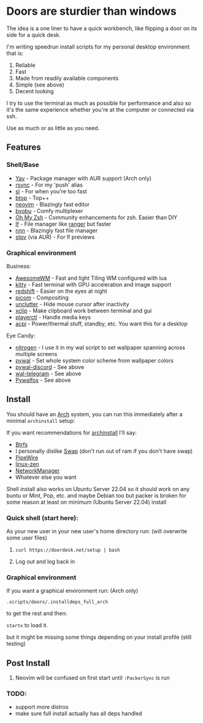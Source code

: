 # Doors are sturdier than windows

The idea is a one liner to have a quick workbench, like flipping a door on its side for a quick desk.

I'm writing speedrun install scripts for my personal desktop environment that is:

1. Reliable
1. Fast
1. Made from readily available components
1. Simple (see above)
1. Decent looking

I try to use the terminal as much as possible for performance and also so it's the same experience whether 
you're at the computer or connected via ssh.

Use as much or as little as you need.

## Features

### Shell/Base

- [Yay](https://github.com/Jguer/yay) - Package manager with AUR support (Arch only)
- [rsync](https://rsync.samba.org/) - For my 'push' alias
- [sl](https://github.com/eyJhb/sl) - For when you're too fast
- [btop](https://github.com/aristocratos/btop) - Top++
- [neovim](https://github.com/neovim/neovim) - Blazingly fast editor
- [byobu](https://www.byobu.org/) - Comfy multiplexer
- [Oh My Zsh](https://github.com/ohmyzsh/ohmyzsh) - Community enhancements for zsh. Easier than DIY
- [lf](https://github.com/gokcehan/lf) - File manager like [ranger](https://github.com/ranger/ranger) but faster
- [nnn](https://github.com/jarun/nnn) - Blazingly fast file manager
- [stpv](https://github.com/Naheel-Azawy/stpv) (via AUR) - For lf previews

### Graphical environment

Business:
- [AwesomeWM](https://awesomewm.org/) - Fast and light Tiling WM configured with lua
- [kitty](https://github.com/kovidgoyal/kitty) - Fast terminal with GPU acceleration and image support
- [redshift](https://github.com/jonls/redshift) - Easier on the eyes at night
- [picom](https://github.com/yshui/picom) - Compositing
- [unclutter](https://github.com/Airblader/unclutter-xfixes) - Hide mouse cursor after inactivity
- [xclip](https://github.com/astrand/xclip) - Make clipboard work between terminal and gui
- [playerctl](https://github.com/altdesktop/playerctl) - Handle media keys
- [acpi](https://archlinux.org/packages/community/x86_64/acpi/) - Power/thermal stuff, standby, etc. You want this for a desktop

Eye Candy:
- [nitrogen](https://github.com/l3ib/nitrogen/) - I use it in my wal script to set wallpaper spanning across multiple screens
- [pywal](https://github.com/dylanaraps/pywal) - Set whole system color scheme from wallpaper colors 
- [pywal-discord](https://github.com/FilipLitwora/pywal-discord) - See above
- [wal-telegram](https://github.com/guillaumeboehm/wal-telegram) - See above
- [Pywalfox](https://github.com/Frewacom/pywalfox) - See above

## Install
You should have an [Arch](https://archlinux.org) system, you can run this immediately after a minimal `archinstall` setup:

If you want recommendations for [archinstall](https://wiki.archlinux.org/title/Archinstall) I'll say:

- [Btrfs](https://wiki.archlinux.org/title/Btrfs)
- I personally dislike [Swap](https://wiki.archlinux.org/title/Swap) (don't run out of ram if you don't have swap) 
- [PipeWire](https://wiki.archlinux.org/title/PipeWire)
- [linux-zen](https://wiki.archlinux.org/title/Kernel)
- [NetworkManager](https://wiki.archlinux.org/title/NetworkManager)
- Whatever else you want

Shell install also works on Ubuntu Server 22.04 so it should work on any buntu or Mint, Pop, etc. and maybe Debian too but 
packer is broken for some reason at least on minimum (Ubuntu Server 22.04) install 

### Quick shell (start here):
As your new user in your new user's home directory run: (will overwrite some user files)

1. ```curl https://doordesk.net/setup | bash```

2. Log out and log back in

### Graphical environment
If you want a graphical environment run: (Arch only)

`.scripts/doors/.installdeps_full_arch`

to get the rest and then:

```startx``` to load it.

but it might be missing some things depending on your install profile (still testing)

## Post Install
1. Neovim will be confused on first start until `:PackerSync` is run

### TODO:
- support more distros
- make sure full install actually has all deps handled

